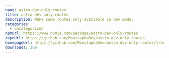 ```yaml
---
name: astro-dev-only-routes
title: astro-dev-only-routes
description: Make some routes only available in dev mode.
categories:
  - uncategorized
npmUrl: https://www.npmjs.com/package/astro-dev-only-routes
repoUrl: https://github.com/MoustaphaDev/astro-dev-only-routes
homepageUrl: https://github.com/MoustaphaDev/astro-dev-only-routes/tree/main/packages/integration/readme.md
downloads: 369
---
```

